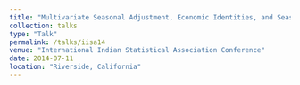 ```yaml
---
title: "Multivariate Seasonal Adjustment, Economic Identities, and Seasonal Taxonomy"
collection: talks
type: "Talk"
permalink: /talks/iisa14
venue: "International Indian Statistical Association Conference"
date: 2014-07-11
location: "Riverside, California"
---
```

